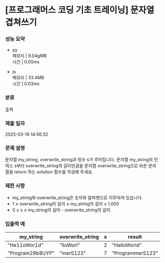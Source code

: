 # [프로그래머스 코딩 기초 트레이닝] 문자열 겹쳐쓰기

### 성능 요약

- py  
  메모리 | 9.04gMB  
  시간 | 0.00ms

- js  
  메모리 | 33.4MB  
  시간 | 0.03ms

### 분류

출력

### 제출 일자

2025-03-19 14:56:32

### 문제 설명

문자열 my_string, overwrite_string과 정수 s가 주어집니다. 문자열 my_string의 인덱스 s부터 overwrite_string의 길이만큼을 문자열 overwrite_string으로 바꾼 문자열을 return 하는 solution 함수를 작성해 주세요.

### 제한 사항

- my_string와 overwrite_string은 숫자와 알파벳으로 이루어져 있습니다.
- 1 ≤ overwrite_string의 길이 ≤ my_string의 길이 ≤ 1,000
- 0 ≤ s ≤ my_string의 길이 - overwrite_string의 길이

### 입출력 예

| my_string        | overwrite_string | s   | result           |
| ---------------- | ---------------- | --- | ---------------- |
| "He11oWor1d"     | "lloWorl"        | 2   | "HelloWorld"     |
| "Program29b8UYP" | "merS123"        | 7   | "ProgrammerS123" |
